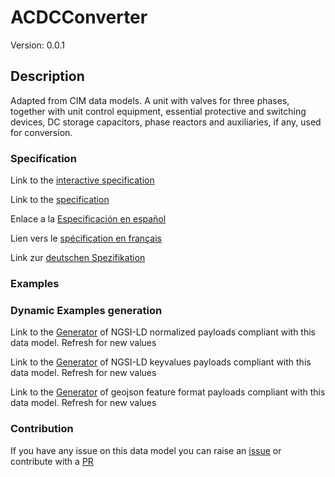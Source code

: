 # ACDCConverter
Version: 0.0.1

## Description 

Adapted from CIM data models. A unit with valves for three phases, together with unit control equipment, essential protective and switching devices, DC storage capacitors, phase reactors and auxiliaries, if any, used for conversion.
### Specification

Link to the [interactive specification](https://swagger.lab.fiware.org/?url=https://raw.githubusercontent.com/smart-data-models/dataModel.EnergyCIM/master/ACDCConverter/swagger.yaml)

Link to the [specification](https://github.com/smart-data-models/dataModel.EnergyCIM/blob/master/ACDCConverter/doc/spec.md)

Enlace a la [Especificación en español](https://github.com/smart-data-models/dataModel.EnergyCIM/blob/master/ACDCConverter/doc/spec_ES.md)

Lien vers le [spécification en français](https://github.com/smart-data-models/dataModel.EnergyCIM/blob/master/ACDCConverter/doc/spec_FR.md)

Link zur [deutschen Spezifikation](https://github.com/smart-data-models/dataModel.EnergyCIM/blob/master/ACDCConverter/doc/spec_DE.md)
### Examples
### Dynamic Examples generation

Link to the [Generator](https://smartdatamodels.org/extra/ngsi-ld_generator.php?schemaUrl=https://raw.githubusercontent.com/smart-data-models/dataModel.EnergyCIM/master/ACDCConverter/schema.json&email=info@smartdatamodels.org) of NGSI-LD normalized payloads compliant with this data model. Refresh for new values

Link to the [Generator](https://smartdatamodels.org/extra/ngsi-ld_generator_keyvalues.php?schemaUrl=https://raw.githubusercontent.com/smart-data-models/dataModel.EnergyCIM/master/ACDCConverter/schema.json&email=info@smartdatamodels.org) of NGSI-LD keyvalues payloads compliant with this data model. Refresh for new values

Link to the [Generator](https://smartdatamodels.org/extra/geojson_features_generator_v1.0.php?schemaUrl=https://raw.githubusercontent.com/smart-data-models/dataModel.EnergyCIM/master/ACDCConverter/schema.json&email=info@smartdatamodels.org) of geojson feature format payloads compliant with this data model. Refresh for new values
### Contribution

 If you have any issue on this data model you can raise an [issue](https://github.com/smart-data-models/dataModel.EnergyCIM/issues)  or contribute with a [PR](https://github.com/smart-data-models/dataModel.EnergyCIM/pulls)